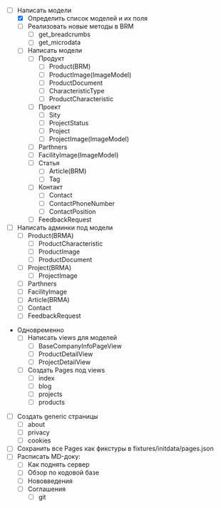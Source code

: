 - [ ] Написать модели
	- [x] Определить список моделей и их поля
	- [ ] Реализовать новые методы в BRM
		- [ ] get_breadcrumbs
		- [ ] get_microdata
	- [ ] Написать модели
		- [ ] Продукт
			- [ ] Product(BRM)
			- [ ] ProductImage(ImageModel)
			- [ ] ProductDocument
			- [ ] CharacteristicType
			- [ ] ProductCharacteristic
		- [ ] Проект
			- [ ] Sity
			- [ ] ProjectStatus
			- [ ] Project
			- [ ] ProjectImage(ImageModel)
		- [ ] Parthners
		- [ ] FacilityImage(ImageModel)
		- [ ] Статья
			- [ ] Article(BRM)
			- [ ] Tag
		- [ ] Контакт
			- [ ] Contact
			- [ ] ContactPhoneNumber
			- [ ] ContactPosition
		- [ ] FeedbackRequest
- [ ] Написать админки под модели
	- [ ] Product(BRMA)
		- [ ] ProductCharacteristic
		- [ ] ProductImage
		- [ ] ProductDocument
	- [ ] Project(BRMA)
		- [ ] ProjectImage
	- [ ] Parthners
	- [ ] FacilityImage
	- [ ] Article(BRMA)
	- [ ] Contact
	- [ ] FeedbackRequest
- Одновременно
	- [ ] Написать views для моделей
		- [ ] BaseCompanyInfoPageView
		- [ ] ProductDetailView
		- [ ] ProjectDetailView
	- [ ] Создать Pages под views
		- [ ] index
		- [ ] blog
		- [ ] projects
		- [ ] products
- [ ] Создать generic страницы
	- [ ] about
	- [ ] privacy
	- [ ] cookies
- [ ] Сохранить все Pages как фикстуры в fixtures/initdata/pages.json
- [ ] Расписать MD-доку:
	- [ ] Как поднять сервер
	- [ ] Обзор по кодовой базе
	- [ ] Нововведения
	- [ ] Соглашения
		- [ ] git